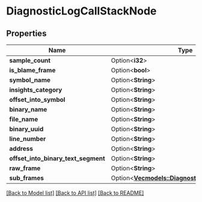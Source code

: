 # DiagnosticLogCallStackNode

## Properties

Name | Type | Description | Notes
------------ | ------------- | ------------- | -------------
**sample_count** | Option<**i32**> |  | [optional]
**is_blame_frame** | Option<**bool**> |  | [optional]
**symbol_name** | Option<**String**> |  | [optional]
**insights_category** | Option<**String**> |  | [optional]
**offset_into_symbol** | Option<**String**> |  | [optional]
**binary_name** | Option<**String**> |  | [optional]
**file_name** | Option<**String**> |  | [optional]
**binary_uuid** | Option<**String**> |  | [optional]
**line_number** | Option<**String**> |  | [optional]
**address** | Option<**String**> |  | [optional]
**offset_into_binary_text_segment** | Option<**String**> |  | [optional]
**raw_frame** | Option<**String**> |  | [optional]
**sub_frames** | Option<[**Vec<models::DiagnosticLogCallStackNode>**](DiagnosticLogCallStackNode.md)> |  | [optional]

[[Back to Model list]](../README.md#documentation-for-models) [[Back to API list]](../README.md#documentation-for-api-endpoints) [[Back to README]](../README.md)


